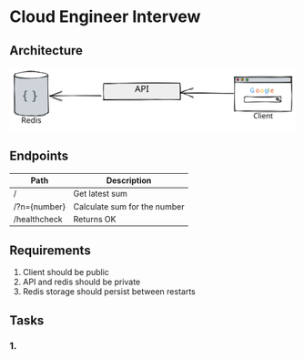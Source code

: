 # Cloud Engineer Intervew

## Architecture

![Architecture Diagram](/images/architecture.svg)

## Endpoints

| Path | Description |
| ---- | ----------- |
| /    | Get latest sum | 
| /?n={number} | Calculate sum for the number |
| /healthcheck | Returns OK |

## Requirements

1. Client should be public
2. API and redis should be private
3. Redis storage should persist between restarts

## Tasks

### 1. 
